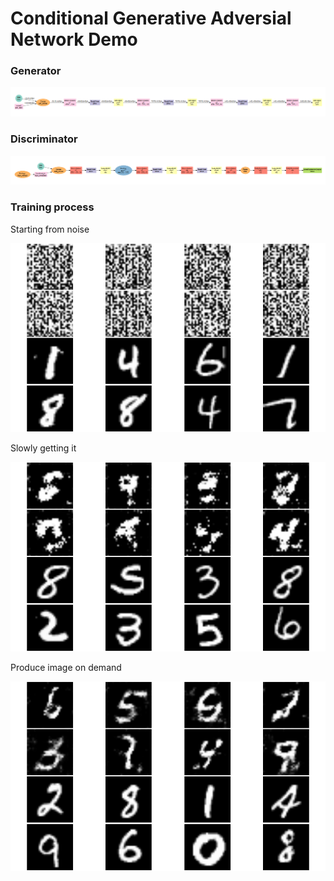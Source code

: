 Conditional Generative Adversial Network Demo
================

### Generator

![](www/Generator.png)

### Discriminator

![](www/Discriminator.png)

### Training process

Starting from noise

![](www/DCGAN_iter_1.png)

Slowly getting it

![](www/DCGAN_iter_200.png)

Produce image on demand

![](www/DCGAN_iter_500.png)

